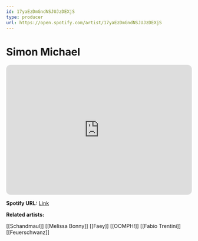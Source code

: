 ```yaml
---
id: 17yaEzDmGndNSJUJzDEXjS
type: producer
url: https://open.spotify.com/artist/17yaEzDmGndNSJUJzDEXjS
---
```

# Simon Michael

<iframe style="border-radius:12px" src="https://open.spotify.com/embed/artist/17yaEzDmGndNSJUJzDEXjS" width="100%" height="352" frameBorder="0" allowfullscreen="" allow="autoplay; clipboard-write; encrypted-media; fullscreen; picture-in-picture" loading="lazy"></iframe>

**Spotify URL:** [Link](https://open.spotify.com/artist/17yaEzDmGndNSJUJzDEXjS)

**Related artists:**

[[Schandmaul]]
[[Melissa Bonny]]
[[Faey]]
[[OOMPH!]]
[[Fabio Trentini]]
[[Feuerschwanz]]
